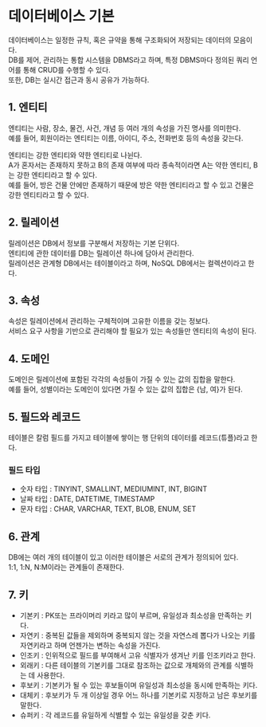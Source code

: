 # 데이터베이스 기본

데이터베이스는 일정한 규칙, 혹은 규약을 통해 구조화되어 저장되는 데이터의 모음이다.  
DB를 제어, 관리하는 통합 시스템을 DBMS라고 하며, 특정 DBMS마다 정의된 쿼리 언어를 통해 CRUD를 수행할 수 있다.  
또한, DB는 실시간 접근과 동시 공유가 가능하다.

## 1. 엔티티

엔티티는 사람, 장소, 물건, 사건, 개념 등 여러 개의 속성을 가진 명사를 의미한다.  
예를 들어, 회원이라는 엔티티는 이름, 아이디, 주소, 전화번호 등의 속성을 갖는다.

엔티티는 강한 엔티티와 약한 엔티티로 나뉜다.  
A가 혼자서는 존재하지 못하고 B의 존재 여부에 따라 종속적이라면 A는 약한 엔티티, B는 강한 엔티티라고 할 수 있다.  
예를 들어, 방은 건물 안에만 존재하기 때문에 방은 약한 엔티티라고 할 수 있고 건물은 강한 엔티티라고 할 수 있다.

## 2. 릴레이션

릴레이션은 DB에서 정보를 구분해서 저장하는 기본 단위다.  
엔티티에 관한 데이터를 DB는 릴레이션 하나에 담아서 관리한다.  
릴레이션은 관계형 DB에서는 테이블이라고 하며, NoSQL DB에서는 컬렉션이라고 한다.

## 3. 속성

속성은 릴레이션에서 관리하는 구체적이며 고유한 이름을 갖는 정보다.  
서비스 요구 사항을 기반으로 관리해야 할 필요가 있는 속성들만 엔티티의 속성이 된다.

## 4. 도메인

도메인은 릴레이션에 포함된 각각의 속성들이 가질 수 있는 값의 집합을 말한다.  
예를 들어, 성별이라는 도메인이 있다면 가질 수 있는 값의 집합은 {남, 여}가 된다.

## 5. 필드와 레코드

테이블은 칼럼 필드를 가지고 테이블에 쌓이는 행 단위의 데이터를 레코드(튜플)라고 한다.

### 필드 타입

- 숫자 타입 : TINYINT, SMALLINT, MEDIUMINT, INT, BIGINT
- 날짜 타입 : DATE, DATETIME, TIMESTAMP
- 문자 타입 : CHAR, VARCHAR, TEXT, BLOB, ENUM, SET

## 6. 관계

DB에는 여러 개의 테이블이 있고 이러한 테이블은 서로의 관계가 정의되어 있다.  
1:1, 1:N, N:M이라는 관계들이 존재한다.

## 7. 키

- 기본키 : PK또는 프라이머리 키라고 많이 부르며, 유일성과 최소성을 만족하는 키다.
- 자연키 : 중복된 값들을 제외하며 중복되지 않는 것을 자연스레 뽑다가 나오는 키를 자연키라고 하며 언젠가는 변하는 속성을 가진다.
- 인조키 : 인위적으로 필드를 부여해서 고유 식별자가 생겨난 키를 인조키라고 한다.
- 외래키 : 다른 테이블의 기본키를 그대로 참조하는 값으로 개체와의 관계를 식별하는 데 사용한다.
- 후보키 : 기본키가 될 수 있는 후보들이며 유일성과 최소성을 동시에 만족하는 키다.
- 대체키 : 후보키가 두 개 이상일 경우 어느 하나를 기본키로 지정하고 남은 후보키를 말한다.
- 슈퍼키 : 각 레코드를 유일하게 식별할 수 있는 유일성을 갖춘 키다.
